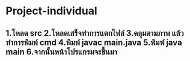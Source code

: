 # Project-individual
1.โหลด src
2.โหลดเสร็จทำการแตกไฟล์ 
3.คลุมตามภาพ แล้วทำการพิมพ์ cmd
4.พิมพ์ javac main.java
5.พิมพ์ java main
6.จากนั้นหน้าโปรแกรมจะขึ้นมา
--------------------------------------------------------
